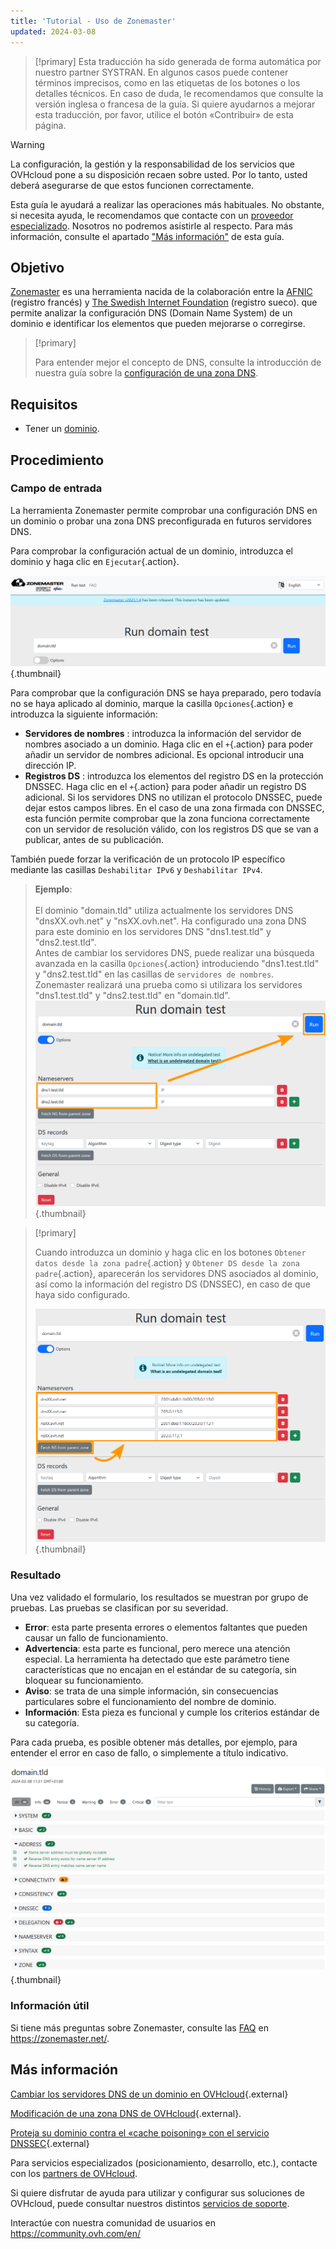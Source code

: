 ```yaml
---
title: 'Tutorial - Uso de Zonemaster'
updated: 2024-03-08
---
```


> [!primary]
> Esta traducción ha sido generada de forma automática por nuestro partner SYSTRAN. En algunos casos puede contener términos imprecisos, como en las etiquetas de los botones o los detalles técnicos. En caso de duda, le recomendamos que consulte la versión inglesa o francesa de la guía. Si quiere ayudarnos a mejorar esta traducción, por favor, utilice el botón «Contribuir» de esta página.
>

> [!warning]
>
> La configuración, la gestión y la responsabilidad de los servicios que OVHcloud pone a su disposición recaen sobre usted. Por lo tanto, usted deberá asegurarse de que estos funcionen correctamente.
> 
> Esta guía le ayudará a realizar las operaciones más habituales. No obstante, si necesita ayuda, le recomendamos que contacte con un [proveedor especializado](https://partner.ovhcloud.com/es/). Nosotros no podremos asistirle al respecto. Para más información, consulte el apartado ["Más información"](#go-further) de esta guía.
> 

## Objetivo

[Zonemaster](https://zonemaster.net/en/run-test) es una herramienta nacida de la colaboración entre la [AFNIC](https://www.afnic.fr/en/) (registro francés) y [The Swedish Internet Foundation](https://internetstiftelsen.se/en/) (registro sueco). que permite analizar la configuración DNS (Domain Name System) de un dominio e identificar los elementos que pueden mejorarse o corregirse.

> [!primary]
>
> Para entender mejor el concepto de DNS, consulte la introducción de nuestra guía sobre la [configuración de una zona DNS](/pages/web_cloud/domains/dns_zone_edit).

## Requisitos

- Tener un [dominio](https://www.ovhcloud.com/es/domains/).

## Procedimiento

### Campo de entrada

La herramienta Zonemaster permite comprobar una configuración DNS en un dominio o probar una zona DNS preconfigurada en futuros servidores DNS.

Para comprobar la configuración actual de un dominio, introduzca el dominio y haga clic en `Ejecutar`{.action}.

![Captura de pantalla del formulario de Zonemaster. El dominio "domain.tld" se ha introducido y está listo para ser probado.](images/run-domain-test.png){.thumbnail}

Para comprobar que la configuración DNS se haya preparado, pero todavía no se haya aplicado al dominio, marque la casilla `Opciones`{.action} e introduzca la siguiente información:

- **Servidores de nombres** : introduzca la información del servidor de nombres asociado a un dominio. Haga clic en el `+`{.action} para poder añadir un servidor de nombres adicional. Es opcional introducir una dirección IP.
- **Registros DS** : introduzca los elementos del registro DS en la protección DNSSEC. Haga clic en el `+`{.action} para poder añadir un registro DS adicional. Si los servidores DNS no utilizan el protocolo DNSSEC, puede dejar estos campos libres. En el caso de una zona firmada con DNSSEC, esta función permite comprobar que la zona funciona correctamente con un servidor de resolución válido, con los registros DS que se van a publicar, antes de su publicación.

También puede forzar la verificación de un protocolo IP específico mediante las casillas `Deshabilitar IPv6` y `Deshabilitar IPv4`.

> **Ejemplo**:<br><br> El dominio "domain.tld" utiliza actualmente los servidores DNS "dnsXX.ovh.net" y "nsXX.ovh.net". 
> Ha configurado una zona DNS para este dominio en los servidores DNS "dns1.test.tld" y "dns2.test.tld". <br>
> Antes de cambiar los servidores DNS, puede realizar una búsqueda avanzada en la casilla `Opciones`{.action} introduciendo "dns1.test.tld" y "dns2.test.tld" en las casillas de `servidores de nombres`.<br>
> Zonemaster realizará una prueba como si utilizara los servidores "dns1.test.tld" y "dns2.test.tld" en "domain.tld".<br>
> ![Captura de pantalla de las opciones avanzadas del formulario de Zonemaster. Los dos servidores de nombres "dns1.test.tld" y "dns2.test.tld" se han introducido en la sección "Servidores de nombres" del formulario.](images/run-domain-test-nameservers-option.png){.thumbnail}

> [!primary]
>
> Cuando introduzca un dominio y haga clic en los botones `Obtener datos desde la zona padre`{.action} y `Obtener DS desde la zona padre`{.action}, aparecerán los servidores DNS asociados al dominio, así como la información del registro DS (DNSSEC), en caso de que haya sido configurado.
>
> ![Captura de pantalla de la página de resultados de Zonemaster para el dominio "domain.tld". Se desarrolla la sección "Direcciones".](images/fetch-ns-from-parent-zone.png){.thumbnail}

### Resultado

Una vez validado el formulario, los resultados se muestran por grupo de pruebas. Las pruebas se clasifican por su severidad.

- **Error**: esta parte presenta errores o elementos faltantes que pueden causar un fallo de funcionamiento.
- **Advertencia**: esta parte es funcional, pero merece una atención especial. La herramienta ha detectado que este parámetro tiene características que no encajan en el estándar de su categoría, sin bloquear su funcionamiento.
- **Aviso**:  se trata de una simple información, sin consecuencias particulares sobre el funcionamiento del nombre de dominio.
- **Información**: Esta pieza es funcional y cumple los criterios estándar de su categoría.

Para cada prueba, es posible obtener más detalles, por ejemplo, para entender el error en caso de fallo, o simplemente a título indicativo.

![Captura de pantalla de la página de resultados de Zonemaster para el dominio "domain.tld". La sección "Address" se expande.](images/domain-analysis.png){.thumbnail}

### Información útil

Si tiene más preguntas sobre Zonemaster, consulte las [FAQ](https://zonemaster.net/es/faq) en <https://zonemaster.net/>.

## Más información <a name="go-further"></a>

[Cambiar los servidores DNS de un dominio en OVHcloud](/pages/web_cloud/domains/dns_server_general_information){.external}

[Modificación de una zona DNS de OVHcloud](/pages/web_cloud/domains/dns_zone_edit){.external}.

[Proteja su dominio contra el «cache poisoning» con el servicio DNSSEC](/pages/web_cloud/domains/dns_dnssec){.external}

Para servicios especializados (posicionamiento, desarrollo, etc.), contacte con los [partners de OVHcloud](https://partner.ovhcloud.com/es/).

Si quiere disfrutar de ayuda para utilizar y configurar sus soluciones de OVHcloud, puede consultar nuestros distintos [servicios de soporte](/links/support).

Interactúe con nuestra comunidad de usuarios en <https://community.ovh.com/en/>